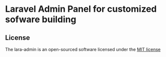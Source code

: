 # Laravel Admin Panel for customized sofware building


## License

The lara-admin is an open-sourced software licensed under the [MIT license](http://opensource.org/licenses/MIT)
